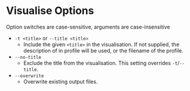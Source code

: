 # Visualise Options
Option switches are case-sensitive, arguments are case-insensitive

* `-t <title>` or `--title <title>`
   * Include the given `<title>` in the visualisation. If not supplied, the description of in profile will be used, or the filename of the profile.
* `--no-title`
   * Exclude the title from the visualisation. This setting overrides `-t`/`--title`.
 * `--overwrite`
    * Overwrite existing output files.
